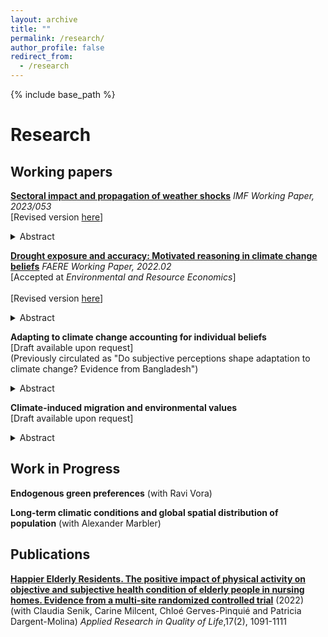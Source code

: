 ```yaml
---
layout: archive
title: ""
permalink: /research/
author_profile: false
redirect_from:
  - /research
---
```


{% include base_path %}

# Research

## Working papers

[**Sectoral impact and propagation of weather shocks**](https://www.imf.org/en/Publications/WP/Issues/2023/03/10/Sectoral-Impact-and-Propagation-of-Weather-Shocks-530798) <em> IMF Working Paper, 2023/053 </em> <br/> [Revised version [here](/files/Sectoral_impact_and_propagation_of_weather_shocks.pdf)]

<details>
<summary> Abstract </summary>
<br>
Despite the global nature of changes in climate, local weather shocks have been shown to be detrimental only to local economic activity. This paper introduces the role of input-output sectoral interlinkages as a transmission mechanism of weather shocks in a production network model and tests the empirical implications using a six-sector global dataset from 1975 to 2020. First, I document that agriculture is the most harmed sector by a range of weather shocks, including hot days, droughts, and cyclones. Second, I find that sectors at later stages of the supply chain, though non-responsive to local weather fluctuations, suffer from substantial and persistent losses over time due to heat shocks in agriculture that propagate downstream through sectoral interlinkages. Using counterfactual scenarios, I show a substantial underestimation of the economic cost of temperature increases accounting for heat shocks across trade partners since 2000 and I characterize global losses depending on the sectoral centrality in the production network.
</details>

[**Drought exposure and accuracy: Motivated reasoning in climate change beliefs**](/files/Zappala_FAERE_WP2022.02.pdf) <em> FAERE Working Paper, 2022.02 </em> <br/> [Accepted at _Environmental and Resource Economics_] <br/> <br/> [Revised version [here](/files/Drought_exposure_and_accuracy_Motivated_reasoning_in_climate_change_beliefs.pdf)] <br/>

<details>
<summary> Abstract </summary>
<br>
The lack of vigorous policies to avert significant climate change has increased the importance for effective and timely adaptation. Adequate adaptation is particularly important for agricultural communities in developing countries, which may most suffer the consequences of climate change. Evidence is still scarce on how people from the most vulnerable areas form climate change beliefs and whether they exhibit cognitive biases. Using survey data from rural households in Bangladesh together with a meteorological measure of excess dryness relative to historical averages, I study how long-term average drought exposure and short-term deviations shape beliefs about drought frequency and the interpretation of drought events. To explore how agents interpret past droughts, I use an instrumental variable approach and investigate whether individual beliefs lead to asymmetric distortion of objective information. The results show that individuals recollect and overweight evidence tilted towards their prior beliefs, providing evidence of confirmation bias as a directional motivated reasoning mechanism. The findings highlight the need for models that account for behavioral factors to study climate change beliefs and their implications for effective communication and adaptation policies. 
</details>

**Adapting to climate change accounting for individual beliefs** <br/> [Draft available upon request] <br/> (Previously circulated as "Do subjective perceptions shape adaptation to climate change? Evidence from Bangladesh")

<details>
<summary> Abstract </summary>
<br>
Mounting evidence that climate is changing requires a better understanding of how individuals adapt. Despite a large number of studied adaptation gaps, including financial and technological constraints, the adaptive decision-making process has still been relying on perfect information and optimal climate beliefs assumptions. Combining a survey of rural households in Bangladesh with a meteorological measure of dryness, this paper studies the role of individual beliefs about droughts on irrigation use. I formalize a theoretical framework of behavioral inattention to examine how farmers' beliefs differentially influence responsiveness to dryness exposure. When testing the implications empirically, I document a positive effect in drier areas, with heterogeneous responses by growing seasons and types of irrigation. I further explore three cognitive mechanisms, exploiting the intensity and frequency of drought events and comparing self-reported and objective records. In a counterfactual analysis with beliefs based on meteorological conditions, I show that farmers underuse irrigation and incur substantial monetary losses as a result of inaccurate beliefs, generating a belief gap. 
</details>

**Climate-induced migration and environmental values** <br/> [Draft available upon request]

<details>
<summary> Abstract </summary>
<br>
Weather fluctuations can substantially affect international migration, however, little is known about the political consequences of the climate-driven portion of migration flows in the host countries. This paper examines the effect of recent waves of asylum seeker flows induced by weather fluctuations on the demand and supply of environmental policy preferences in the European Union. I combine survey data with parties' agenda and electoral outcomes, and exploit exogenous variation in weather in non-OECD origin countries to derive a gravity-predicted instrument for asylum applications between 2000 and 2019. On the demand side, I document that flows induced by weather fluctuations raise individual concern on climate change as a priority in the political arena. Relying on within-country variation across cohorts, I find a positive effect for individuals exposed to larger asylum flows during their formative age. On the supply side, I find that national parties shift their political agenda towards the environment. Focusing on electoral outcomes, weather-induced asylum applications negatively affect votes for green parties in the European Parliament elections, which can be explained by a drop out of the voting polls of traditional green voters and by changes in preferences for individuals yet below the voting age.
</details>

## Work in Progress

**Endogenous green preferences** (with Ravi Vora)

**Long-term climatic conditions and global spatial distribution of population** (with Alexander Marbler)

## Publications

[**Happier Elderly Residents. The positive impact of physical activity on objective and subjective health condition of elderly people in nursing homes. Evidence from a multi-site randomized controlled trial**](https://link.springer.com/content/pdf/10.1007/s11482-021-09952-4.pdf) (2022) (with Claudia Senik, Carine Milcent, Chloé Gerves-Pinquié and Patricia Dargent-Molina) _Applied Research in Quality of Life_,17(2), 1091-1111
